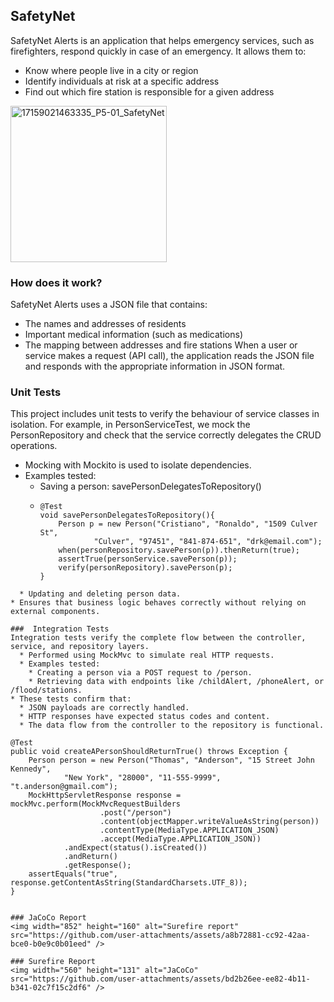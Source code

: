 ## SafetyNet
SafetyNet Alerts is an application that helps emergency services, such as firefighters, respond quickly in case of an emergency.
It allows them to:
 * Know where people live in a city or region
 * Identify individuals at risk at a specific address
 * Find out which fire station is responsible for a given address

<img width="250" height="250" alt="17159021463335_P5-01_SafetyNet" src="https://github.com/user-attachments/assets/cac14442-e285-4037-932e-c609d8051ecc" />

### How does it work?
SafetyNet Alerts uses a JSON file that contains:
* The names and addresses of residents
* Important medical information (such as medications)
* The mapping between addresses and fire stations
When a user or service makes a request (API call), the application reads the JSON file and responds with the appropriate information in JSON format.

### Unit Tests
This project includes unit tests to verify the behaviour of service classes in isolation.
For example, in PersonServiceTest, we mock the PersonRepository and check that the service correctly delegates the CRUD operations.
* Mocking with Mockito is used to isolate dependencies.
* Examples tested:
  * Saving a person: savePersonDelegatesToRepository()
  * ```
    @Test
    void savePersonDelegatesToRepository(){
        Person p = new Person("Cristiano", "Ronaldo", "1509 Culver St",
                "Culver", "97451", "841-874-651", "drk@email.com");
        when(personRepository.savePerson(p)).thenReturn(true);
        assertTrue(personService.savePerson(p));
        verify(personRepository).savePerson(p);
    }

```
  * Updating and deleting person data.
* Ensures that business logic behaves correctly without relying on external components.

###  Integration Tests
Integration tests verify the complete flow between the controller, service, and repository layers.
  * Performed using MockMvc to simulate real HTTP requests.
  * Examples tested:
    * Creating a person via a POST request to /person.
    * Retrieving data with endpoints like /childAlert, /phoneAlert, or /flood/stations.
* These tests confirm that:
  * JSON payloads are correctly handled.
  * HTTP responses have expected status codes and content.
  * The data flow from the controller to the repository is functional.
  ```
    @Test
    public void createAPersonShouldReturnTrue() throws Exception {
        Person person = new Person("Thomas", "Anderson", "15 Street John Kennedy",
                "New York", "28000", "11-555-9999", "t.anderson@gmail.com");
        MockHttpServletResponse response = mockMvc.perform(MockMvcRequestBuilders
                        .post("/person")
                        .content(objectMapper.writeValueAsString(person))
                        .contentType(MediaType.APPLICATION_JSON)
                        .accept(MediaType.APPLICATION_JSON))
                .andExpect(status().isCreated())
                .andReturn()
                .getResponse();
        assertEquals("true", response.getContentAsString(StandardCharsets.UTF_8));
    }
```

### JaCoCo Report
<img width="852" height="160" alt="Surefire report" src="https://github.com/user-attachments/assets/a8b72881-cc92-42aa-bce0-b0e9c0b01eed" />

### Surefire Report
<img width="560" height="131" alt="JaCoCo" src="https://github.com/user-attachments/assets/bd2b26ee-ee82-4b11-b341-02c7f15c2df6" />
